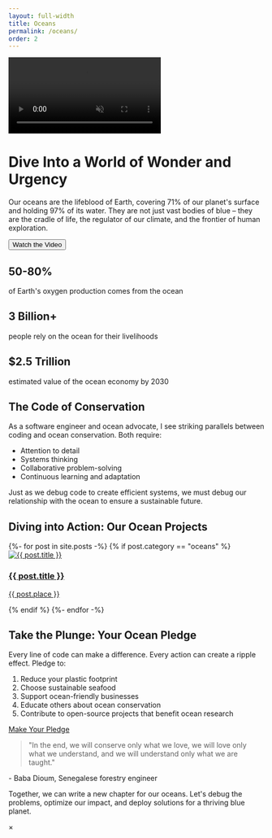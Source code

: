 ```yaml
---
layout: full-width
title: Oceans
permalink: /oceans/
order: 2
---
```


<div class="ocean-hero">
  <video autoplay loop muted playsinline id="bgVideo">
    <source src="/assets/video/oceans/GH017503.mp4" type="video/mp4">
  </video>
  <div class="hero-content">
    <h1>Dive Into a World of Wonder and Urgency</h1>
    <p>Our oceans are the lifeblood of Earth, covering 71% of our planet's surface and holding 97% of its water. They are not just vast bodies of blue – they are the cradle of life, the regulator of our climate, and the frontier of human exploration.</p>
    <button id="watchVideoBtn" class="cta-button">Watch the Video</button>
  </div>
</div>

<div class="ocean-stats">
  <div class="stat">
    <h2>50-80%</h2>
    <p>of Earth's oxygen production comes from the ocean</p>
  </div>
  <div class="stat">
    <h2>3 Billion+</h2>
    <p>people rely on the ocean for their livelihoods</p>
  </div>
  <div class="stat">
    <h2>$2.5 Trillion</h2>
    <p>estimated value of the ocean economy by 2030</p>
  </div>
</div>

<div class="ocean-call-to-action">
  <h2>The Code of Conservation</h2>
  <p>As a software engineer and ocean advocate, I see striking parallels between coding and ocean conservation. Both require:</p>
  <ul>
    <li>Attention to detail</li>
    <li>Systems thinking</li>
    <li>Collaborative problem-solving</li>
    <li>Continuous learning and adaptation</li>
  </ul>
  <p>Just as we debug code to create efficient systems, we must debug our relationship with the ocean to ensure a sustainable future.</p>
</div>

<div class="ocean-projects">
  <h2>Diving into Action: Our Ocean Projects</h2>
  <div class="project-grid">
    {%- for post in site.posts -%}
    {% if post.category == "oceans" %}
      <div class="project-card">
        <a href="{{ post.url }}">
          <img src="{{ post.image }}" alt="{{ post.title }}">
          <div class="project-info">
            <h3>{{ post.title }}</h3>
            <p>{{ post.place }}</p>
          </div>
        </a>
      </div>
    {% endif %}
    {%- endfor -%}
  </div>
</div>

<div class="ocean-pledge">
  <h2>Take the Plunge: Your Ocean Pledge</h2>
  <p>Every line of code can make a difference. Every action can create a ripple effect. Pledge to:</p>
  <ol>
    <li>Reduce your plastic footprint</li>
    <li>Choose sustainable seafood</li>
    <li>Support ocean-friendly businesses</li>
    <li>Educate others about ocean conservation</li>
    <li>Contribute to open-source projects that benefit ocean research</li>
  </ol>
  <a href="#" class="cta-button">Make Your Pledge</a>
</div>

<div class="ocean-quote">
  <blockquote>
    "In the end, we will conserve only what we love, we will love only what we understand, and we will understand only what we are taught."
  </blockquote>
  <p>- Baba Dioum, Senegalese forestry engineer</p>
</div>

<div class="ocean-footer">
  <p>Together, we can write a new chapter for our oceans. Let's debug the problems, optimize our impact, and deploy solutions for a thriving blue planet.</p>
</div>

<div id="videoModal" class="modal">
  <div class="modal-content">
    <span class="close">&times;</span>
    <iframe width="560" height="315" src="" frameborder="0" allow="autoplay; encrypted-media" allowfullscreen></iframe>
  </div>
</div>

<script>
document.getElementById('watchVideoBtn').onclick = function() {
  var modal = document.getElementById('videoModal');
  var iframe = modal.querySelector('iframe');
  iframe.src = 'https://www.youtube.com/embed/YOUR_VIDEO_ID?autoplay=1';
  modal.style.display = 'block';
}

document.querySelector('.close').onclick = function() {
  var modal = document.getElementById('videoModal');
  var iframe = modal.querySelector('iframe');
  iframe.src = '';
  modal.style.display = 'none';
}

window.onclick = function(event) {
  var modal = document.getElementById('videoModal');
  if (event.target == modal) {
    var iframe = modal.querySelector('iframe');
    iframe.src = '';
    modal.style.display = 'none';
  }
}
</script>
